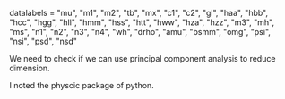 datalabels = "mu", "m1", "m2", "tb", "mx", "c1", "c2", "gl", "haa", "hbb", 
"hcc", "hgg", "hll", "hmm", "hss", "htt", "hww", "hza", "hzz", "m3",
"mh", "ms", "n1", "n2", "n3", "n4", "wh", "drho", "amu", "bsmm",
"omg", "psi", "nsi", "psd", "nsd"

We need to check if we can use principal component analysis to reduce dimension.

I noted the physcic package of python.
